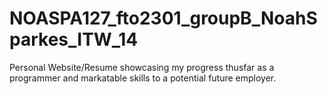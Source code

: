 # NOASPA127_fto2301_groupB_NoahSparkes_ITW_14

Personal Website/Resume showcasing my progress thusfar as a programmer and markatable skills to a potential future employer. 